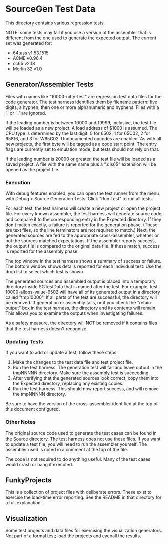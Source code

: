 # SourceGen Test Data #

This directory contains various regression tests.

NOTE: some tests may fail if you use a version of the assembler that is
different from the one used to generate the expected output.  The current
set was generated for:

 * 64tass v1.53.1515
 * ACME v0.96.4
 * cc65 v2.18
 * Merlin 32 v1.0


## Generator/Assembler Tests ##

Files with names like "10000-nifty-test" are regression test data files
for the code generator.  The test harness identifies them by filename
pattern: five digits, a hyphen, then one or more alphanumeric and
hyphens.  Files with a '.' or '_' are ignored.

If the leading number is between 10000 and 19999, inclusive, the test file
will be loaded as a new project.  A load address of $1000 is assumed.
The CPU type is determined by the last digit: 0 for 6502, 1 for 65C02,
2 for 65816, and 3 for W65C02.  Undocumented opcodes are enabled.  As with
all new projects, the first byte will be tagged as a code start point.  The
entry flags are currently set to emulation mode, but tests should not rely
on that.

If the leading number is 20000 or greater, the test file will be loaded as
a saved project.  A file with the same name plus a ".dis65" extension will
be opened as the project file.

### Execution ###

With debug features enabled, you can open the test runner from the menu
with Debug > Source Generation Tests.  Click "Run Test" to run all tests.

For each test, the test harness will create a new project or open the
project file.  For every known assembler, the test harness will generate
source code, and compare it to the corresponding entry in the Expected
directory.  If they don't match exactly, a failure is reported for the
generation phase.  (These are text files, so the line terminators are not
required to match.)  Next, the generated sources are fed to the appropriate
cross-assembler, whether or not the sources matched expectations.  If the
assembler reports success, the output file is compared to the original data
file.  If these match, success is reported for the assembly phase.

The top window in the test harness shows a summary of success or failure.
The bottom window shows details reported for each individual test.  Use
the drop list to select which test is shown.

The generated sources and assembled output is placed into a temporary
directory inside SGTestData that is named after the test.  For example,
test 10000-allops-value-6502 will have all of its generated output in a
directory called "tmp10000".  If all parts of the test are successful, the
directory will be removed.  If generation or assembly fails, or if you check
the "retain output" box in the test harness, the directory and its contents
will remain.  This allows you to examine the outputs when investigating
failures.

As a safety measure, the directory will NOT be removed if it contains files
that the test harness doesn't recognize.

### Updating Tests ###

If you want to add or update a test, follow these steps:

 1. Make the changes to the test data file and test project file.
 2. Run the test harness.  The generation test will fail and leave output in
    the tmpNNNNN directory.  Make sure the assembly test is succeeding.
 3. After verifying that the generated sources look correct, copy them
    into the Expected directory, replacing any existing copies.
 4. Run the test harness.  This should now report success, and will
    remove the tmpNNNNN directory.

Be sure to have the version of the cross-assembler identified at the top
of this document configured.


### Other Notes ###

The original source code used to generate the test cases can be found
in the Source directory.  The test harness does not use these files.  If
you want to update a test file, you will need to run the assembler
yourself.  The assembler used is noted in a comment at the top of the file.

The code is not required to do anything useful.  Many of the test cases
would crash or hang if executed.


## FunkyProjects ##

This is a collection of project files with deliberate errors.  These exist
to exercise the load-time error reporting.  See the README in that directory
for a full explanation.


## Visualization ##

Some test projects and data files for exercising the visualization generators.
Not part of a formal test; load the projects and eyeball the results.

